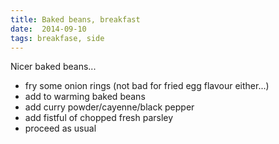 ```yaml
---
title: Baked beans, breakfast
date:  2014-09-10
tags: breakfase, side
---
```


Nicer baked beans...

-   fry some onion rings (not bad for fried egg flavour either...)
-   add to warming baked beans
-   add curry powder/cayenne/black pepper
-   add fistful of chopped fresh parsley
-   proceed as usual

